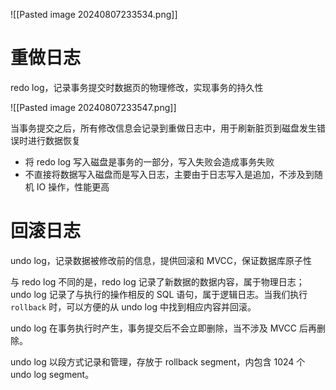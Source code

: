 ![[Pasted image 20240807233534.png]]
# 重做日志

redo log，记录事务提交时数据页的物理修改，实现事务的持久性

![[Pasted image 20240807233547.png]]

当事务提交之后，所有修改信息会记录到重做日志中，用于刷新脏页到磁盘发生错误时进行数据恢复
* 将 redo log 写入磁盘是事务的一部分，写入失败会造成事务失败
* 不直接将数据写入磁盘而是写入日志，主要由于日志写入是追加，不涉及到随机 IO 操作，性能更高
# 回滚日志

undo log，记录数据被修改前的信息，提供回滚和 MVCC，保证数据库原子性

与 redo log 不同的是，redo log 记录了新数据的数据内容，属于物理日志；undo log 记录了与执行的操作相反的 SQL 语句，属于逻辑日志。当我们执行 `rollback` 时，可以方便的从 undo log 中找到相应内容并回滚。

undo log 在事务执行时产生，事务提交后不会立即删除，当不涉及 MVCC 后再删除。

undo log 以段方式记录和管理，存放于 rollback segment，内包含 1024 个 undo log segment。
